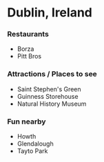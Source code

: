 # Dublin, Ireland

### Restaurants

- Borza
- Pitt Bros

### Attractions / Places to see

- Saint Stephen's Green
- Guinness Storehouse
- Natural History Museum

### Fun nearby

- Howth
- Glendalough
- Tayto Park
